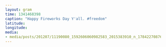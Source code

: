 ```yaml
---
layout: gram
time: 1341468398
caption: "Happy Fireworks Day Y'all. #freedom"
latitude: 
longitude: 
media:
- media/posts/201207/11190080_1592606060982583_2015383910_n_17842270876000351.jpg
---
```

